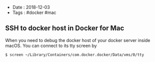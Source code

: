 - Date : 2018-12-03
- Tags : #docker #mac

## SSH to docker host in Docker for Mac

When you need to debug the docker host of your docker server inside macOS. You can connect to its tty screen by


```bash
$ screen ~/Library/Containers/com.docker.docker/Data/vms/0/tty
```


